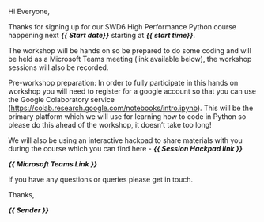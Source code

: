 Hi Everyone,

Thanks for signing up for our SWD6 High Performance Python course happening next ***{{ Start date}}*** starting at ***{{ start time}}***.

The workshop will be hands on so be prepared to do some coding and will be held as a Microsoft Teams meeting (link available below), the workshop sessions will also be recorded.

Pre-workshop preparation:
In order to fully participate in this hands on workshop you will need to register for a google account so that you can use the Google Colaboratory service (https://colab.research.google.com/notebooks/intro.ipynb). This will be the primary platform which we will use for learning how to code in Python so please do this ahead of the workshop, it doesn’t take too long!

We will also be using an interactive hackpad to share materials with you during the course which you can find here - ***{{ Session Hackpad link }}***
 
***{{ Microsoft Teams Link }}***

If you have any questions or queries please get in touch.

Thanks,

***{{ Sender }}***
